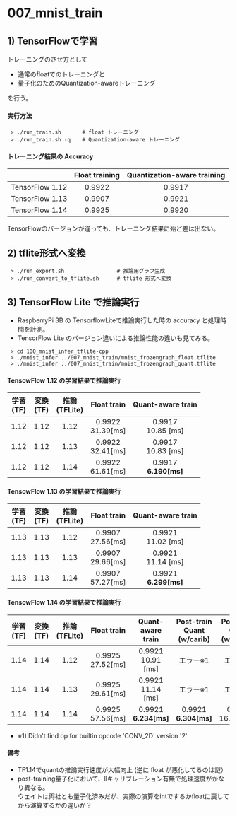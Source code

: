 # 007_mnist_train

## 1) TensorFlowで学習
トレーニングのさせ方として

- 通常のfloatでのトレーニングと
- 量子化のためのQuantization-awareトレーニング

を行う。


#### 実行方法
```
 > ./run_train.sh     　# float トレーニング
 > ./run_train.sh -q  　# Quantization-aware トレーニング
```


#### トレーニング結果の Accuracy

|                      |Float training|Quantization-aware training|
|:--------------------:|:------------:|:-------------------------:|
|TensorFlow 1.12       | 0.9922       | 0.9917                    |
|TensorFlow 1.13       | 0.9907       | 0.9921                    |
|TensorFlow 1.14       | 0.9925       | 0.9920                    |

TensorFlowのバージョンが違っても、トレーニング結果に殆ど差は出ない。


## 2) tflite形式へ変換
```
 > ./run_export.sh    　           # 推論用グラフ生成
 > ./run_convert_to_tflite.sh    　# tflite 形式へ変換
```

## 3) TensorFlow Lite で推論実行
- RaspberryPi 3B の TensorflowLiteで推論実行した時の accuracy と処理時間を計測。
- TensorFlow Lite のバージョン違いによる推論性能の違いも見てみる。

```
 > cd 100_mnist_infer_tflite-cpp
 > ./mnist_infer ../007_mnist_train/mnist_frozengraph_float.tflite
 > ./mnist_infer ../007_mnist_train/mnist_frozengraph_quant.tflite
```


#### TensowFlow 1.12 の学習結果で推論実行
|学習<br>(TF)|変換<br>(TF)|推論<br>(TFLite)| Float train           | Quant-aware train        |
|:----------:|:----------:|:--------------:| :-------------------: | :-----------------------:|
| 1.12       | 1.12       | 1.12           | 0.9922 <br> 31.39[ms] | 0.9917 <br>  10.85 [ms]  |
| 1.12       | 1.12       | 1.13           | 0.9922 <br> 32.41[ms] | 0.9917 <br>  10.83 [ms]  |
| 1.12       | 1.12       | 1.14           | 0.9922 <br> 61.61[ms] | 0.9917 <br> **6.190[ms]**|


#### TensowFlow 1.13 の学習結果で推論実行
|学習<br>(TF)|変換<br>(TF)|推論<br>(TFLite)| Float train           | Quant-aware train        |
|:----------:|:----------:|:--------------:| :-------------------: | :-----------------------:|
| 1.13       | 1.13       | 1.12           | 0.9907 <br> 27.56[ms] | 0.9921 <br>  11.02 [ms]  |
| 1.13       | 1.13       | 1.13           | 0.9907 <br> 29.66[ms] | 0.9921 <br>  11.14 [ms]  |
| 1.13       | 1.13       | 1.14           | 0.9907 <br> 57.27[ms] | 0.9921 <br> **6.299[ms]**|



#### TensowFlow 1.14 の学習結果で推論実行
|学習<br>(TF)|変換<br>(TF)|推論<br>(TFLite)| Float train           | Quant-aware train         |Post-train Quant<br>(w/carib)|Post-train Quant<br>(wo/carib)|
|:----------:|:----------:|:--------------:| :-------------------: | :-----------------------: | :--------------------------:| :---------------------------:|
| 1.14       | 1.14       | 1.12           | 0.9925 <br> 27.52[ms] | 0.9921 <br>  10.91 [ms]   | エラー※1                   | エラー※1                    |
| 1.14       | 1.14       | 1.13           | 0.9925 <br> 29.61[ms] | 0.9921 <br>  11.14 [ms]   | エラー※1                   | エラー※1                    |
| 1.14       | 1.14       | 1.14           | 0.9925 <br> 57.56[ms] | 0.9921 <br> **6.234[ms]** | 0.9921 <br> **6.304[ms]**   | 0.9926 <br> 16.585[ms]       |


- ※1) Didn't find op for builtin opcode 'CONV_2D' version '2'


#### 備考
- TF1.14でquantの推論実行速度が大幅向上 (逆に float が悪化してるのは謎）
- post-training量子化において、llキャリブレーション有無で処理速度がかなり異なる。<br>
  ウェイトは両社とも量子化済みだが、実際の演算をintでするかfloatに戻してから演算するかの違いか？

